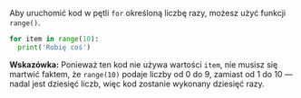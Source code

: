 Aby uruchomić kod w pętli `for` określoną liczbę razy, możesz użyć funkcji `range()`.

```python
for item in range(10):
  print('Robię coś')
```

**Wskazówka:** Ponieważ ten kod nie używa wartości `item`, nie musisz się martwić faktem, że `range(10)` podaje liczby od 0 do 9, zamiast od 1 do 10 — nadal jest dziesięć liczb, więc kod zostanie wykonany dziesięć razy.
